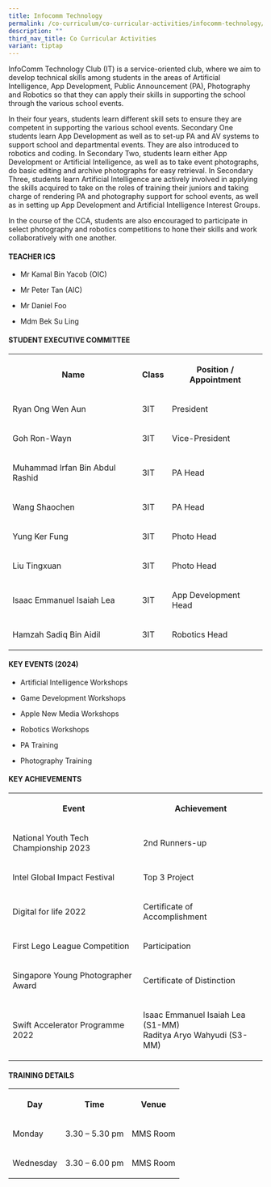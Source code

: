 ```yaml
---
title: Infocomm Technology
permalink: /co-curriculum/co-curricular-activities/infocomm-technology/
description: ""
third_nav_title: Co Curricular Activities
variant: tiptap
---
```

<p>InfoComm Technology Club (IT) is a service-oriented club, where we aim
to develop technical skills among students in the areas of Artificial Intelligence,
App Development, Public Announcement (PA), Photography and Robotics so
that they can apply their skills in supporting the school through the various
school events.</p>
<p>In their four years, students learn different skill sets to ensure they
are competent in supporting the various school events. Secondary One students
learn App Development as well as to set-up PA and AV systems to support
school and departmental events. They are also introduced to robotics and
coding. In Secondary Two, students learn either App Development or Artificial
Intelligence, as well as to take event photographs, do basic editing and
archive photographs for easy retrieval. In Secondary Three, students learn
Artificial Intelligence are actively involved in applying the skills acquired
to take on the roles of training their juniors and taking charge of rendering
PA and photography support for school events, as well as in setting up
App Development and Artificial Intelligence Interest Groups.</p>
<p>In the course of the CCA, students are also encouraged to participate
in select photography and robotics competitions to hone their skills and
work collaboratively with one another.</p>
<h4><strong>TEACHER ICS</strong></h4>
<ul data-tight="true" class="tight">
<li>
<p>Mr Kamal Bin Yacob (OIC)</p>
</li>
<li>
<p>Mr Peter Tan (AIC)</p>
</li>
<li>
<p>Mr Daniel Foo</p>
</li>
<li>
<p>Mdm Bek Su Ling</p>
</li>
</ul>
<h4><strong>STUDENT EXECUTIVE COMMITTEE</strong></h4>
<table style="minWidth: 75px">
<colgroup>
<col>
<col>
<col>
</colgroup>
<tbody>
<tr>
<th rowspan="1" colspan="1">
<p>Name</p>
</th>
<th rowspan="1" colspan="1">
<p>Class</p>
</th>
<th rowspan="1" colspan="1">
<p>Position / Appointment</p>
</th>
</tr>
<tr>
<td rowspan="1" colspan="1">
<p>Ryan Ong Wen Aun</p>
</td>
<td rowspan="1" colspan="1">
<p>3IT</p>
</td>
<td rowspan="1" colspan="1">
<p>President</p>
</td>
</tr>
<tr>
<td rowspan="1" colspan="1">
<p>Goh Ron-Wayn</p>
</td>
<td rowspan="1" colspan="1">
<p>3IT</p>
</td>
<td rowspan="1" colspan="1">
<p>Vice-President</p>
</td>
</tr>
<tr>
<td rowspan="1" colspan="1">
<p>Muhammad Irfan Bin Abdul Rashid</p>
</td>
<td rowspan="1" colspan="1">
<p>3IT</p>
</td>
<td rowspan="1" colspan="1">
<p>PA Head</p>
</td>
</tr>
<tr>
<td rowspan="1" colspan="1">
<p>Wang Shaochen
<br>
</p>
</td>
<td rowspan="1" colspan="1">
<p>3IT</p>
</td>
<td rowspan="1" colspan="1">
<p>PA Head
<br>
</p>
</td>
</tr>
<tr>
<td rowspan="1" colspan="1">
<p>Yung Ker Fung</p>
</td>
<td rowspan="1" colspan="1">
<p>3IT</p>
</td>
<td rowspan="1" colspan="1">
<p>Photo Head
<br>
</p>
</td>
</tr>
<tr>
<td rowspan="1" colspan="1">
<p>Liu Tingxuan</p>
</td>
<td rowspan="1" colspan="1">
<p>3IT</p>
</td>
<td rowspan="1" colspan="1">
<p>Photo Head</p>
</td>
</tr>
<tr>
<td rowspan="1" colspan="1">
<p>Isaac Emmanuel Isaiah Lea</p>
</td>
<td rowspan="1" colspan="1">
<p>3IT</p>
</td>
<td rowspan="1" colspan="1">
<p>App Development Head</p>
</td>
</tr>
<tr>
<td rowspan="1" colspan="1">
<p>Hamzah Sadiq Bin Aidil</p>
</td>
<td rowspan="1" colspan="1">
<p>3IT</p>
</td>
<td rowspan="1" colspan="1">
<p>Robotics Head</p>
</td>
</tr>
</tbody>
</table>
<h4><strong>KEY EVENTS (2024)</strong></h4>
<ul data-tight="true" class="tight">
<li>
<p>Artificial Intelligence Workshops</p>
</li>
<li>
<p>Game Development Workshops</p>
</li>
<li>
<p>Apple New Media Workshops</p>
</li>
<li>
<p>Robotics Workshops</p>
</li>
<li>
<p>PA Training</p>
</li>
<li>
<p>Photography Training</p>
</li>
</ul>
<h4><strong>KEY ACHIEVEMENTS</strong></h4>
<table style="minWidth: 50px">
<colgroup>
<col>
<col>
</colgroup>
<tbody>
<tr>
<th rowspan="1" colspan="1">
<p>Event</p>
</th>
<th rowspan="1" colspan="1">
<p>Achievement</p>
</th>
</tr>
<tr>
<td rowspan="1" colspan="1">
<p>National Youth Tech Championship 2023</p>
</td>
<td rowspan="1" colspan="1">
<p>2nd Runners-up</p>
</td>
</tr>
<tr>
<td rowspan="1" colspan="1">
<p>Intel Global Impact Festival</p>
</td>
<td rowspan="1" colspan="1">
<p>Top 3 Project</p>
</td>
</tr>
<tr>
<td rowspan="1" colspan="1">
<p>Digital for life 2022</p>
</td>
<td rowspan="1" colspan="1">
<p>Certificate of Accomplishment</p>
</td>
</tr>
<tr>
<td rowspan="1" colspan="1">
<p>First Lego League Competition</p>
</td>
<td rowspan="1" colspan="1">
<p>Participation</p>
</td>
</tr>
<tr>
<td rowspan="1" colspan="1">
<p>Singapore Young Photographer Award</p>
</td>
<td rowspan="1" colspan="1">
<p>Certificate of Distinction</p>
</td>
</tr>
<tr>
<td rowspan="1" colspan="1">
<p>Swift Accelerator Programme 2022</p>
</td>
<td rowspan="1" colspan="1">
<p>Isaac Emmanuel Isaiah Lea (S1-MM)
<br>Raditya Aryo Wahyudi (S3-MM)</p>
</td>
</tr>
</tbody>
</table>
<h4><strong>TRAINING DETAILS</strong></h4>
<table style="minWidth: 75px">
<colgroup>
<col>
<col>
<col>
</colgroup>
<tbody>
<tr>
<th rowspan="1" colspan="1">
<p>Day</p>
</th>
<th rowspan="1" colspan="1">
<p>Time</p>
</th>
<th rowspan="1" colspan="1">
<p>Venue</p>
</th>
</tr>
<tr>
<td rowspan="1" colspan="1">
<p>Monday</p>
</td>
<td rowspan="1" colspan="1">
<p>3.30 – 5.30 pm</p>
</td>
<td rowspan="1" colspan="1">
<p>MMS Room</p>
</td>
</tr>
<tr>
<td rowspan="1" colspan="1">
<p>Wednesday</p>
</td>
<td rowspan="1" colspan="1">
<p>3.30 – 6.00 pm
<br>
</p>
</td>
<td rowspan="1" colspan="1">
<p>MMS Room</p>
</td>
</tr>
</tbody>
</table>
<p></p>